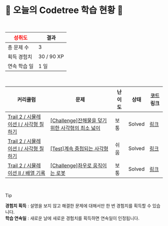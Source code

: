 # 🌲 오늘의 Codetree 학습 현황 🌲

<br />

| <span style="color:red;display:block;text-align:center;"> **성취도**</span> | 결과 |
|---|---|
| 총 문제 수 | 3 |
| 획득 경험치 | 30 / 90 XP |
| 연속 학습 일 | 1 일 |

<br />

|커리큘럼|문제|난이도|상태|코드 링크|
|---|---|---|---|---|
|[Trail 2 / 시뮬레이션 I / 사각형 칠하기](https://https://en.codetree.ai/trail-info/novice-mid/)|[[Challenge]잔해물을 덮기 위한 사각형의 최소 넓이](https://https://en.codetree.ai/trails/complete/curated-cards/challenge-minimum-area-of-rectangle-to-cover-debris/)|보통|Solved|[링크](https://github.com/HolicKW/codetree-TILs/blob/main/250113/%EC%9E%94%ED%95%B4%EB%AC%BC%EC%9D%84%20%EB%8D%AE%EA%B8%B0%20%EC%9C%84%ED%95%9C%20%EC%82%AC%EA%B0%81%ED%98%95%EC%9D%98%20%EC%B5%9C%EC%86%8C%20%EB%84%93%EC%9D%B4/minimum-area-of-rectangle-to-cover-debris.cpp)|
|[Trail 2 / 시뮬레이션 I / 사각형 칠하기](https://https://en.codetree.ai/trail-info/novice-mid/)|[[Test]계속 중첩되는 사각형](https://https://en.codetree.ai/trails/complete/curated-cards/test-continuously-overlapping-squares/)|쉬움|Solved|[링크](https://github.com/HolicKW/codetree-TILs/blob/main/250113/%EA%B3%84%EC%86%8D%20%EC%A4%91%EC%B2%A9%EB%90%98%EB%8A%94%20%EC%82%AC%EA%B0%81%ED%98%95/continuously-overlapping-squares.cpp)|
|[Trail 2 / 시뮬레이션 II / 배열 기록](https://https://en.codetree.ai/trail-info/novice-mid/)|[[Challenge]좌우로 움직이는 로봇](https://https://en.codetree.ai/trails/complete/curated-cards/challenge-robot-moving-from-side-to-side/)|보통|Solved|[링크](https://github.com/HolicKW/codetree-TILs/blob/main/250113/%EC%A2%8C%EC%9A%B0%EB%A1%9C%20%EC%9B%80%EC%A7%81%EC%9D%B4%EB%8A%94%20%EB%A1%9C%EB%B4%87/robot-moving-from-side-to-side.cpp)|


<br />

> [!TIP]
> **경험치 획득** : 설명을 보지 않고 해결한 문제에 대해서만 한 번 경험치를 획득할 수 있습니다.  
> **학습 연속일** : 새로운 날에 새로운 경험치를 획득하면 연속일이 인정됩니다.

